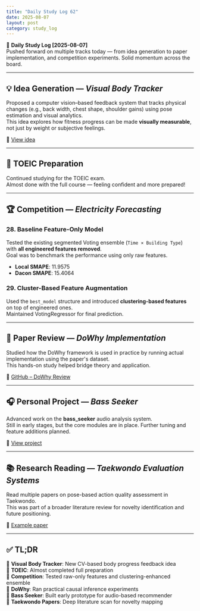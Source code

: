 ```yaml
---
title: "Daily Study Log 62"
date: 2025-08-07
layout: post
category: study_log
---
```


🧠 **Daily Study Log [2025-08-07]**  
Pushed forward on multiple tracks today — from idea generation to paper implementation, and competition experiments. Solid momentum across the board.

---

## 💡 Idea Generation — *Visual Body Tracker*

Proposed a computer vision–based feedback system that tracks physical changes (e.g., back width, chest shape, shoulder gains) using pose estimation and visual analytics.  
This idea explores how fitness progress can be made **visually measurable**, not just by weight or subjective feelings.

🔗 [View idea](https://github.com/hojjang98/ideas/blob/main/computer-vision/visual-body-trakcer.md)

---

## 📘 TOEIC Preparation

Continued studying for the TOEIC exam.  
Almost done with the full course — feeling confident and more prepared!

---

## 🏆 Competition — *Electricity Forecasting*

### 28. Baseline Feature-Only Model  
Tested the existing segmented Voting ensemble (`Time × Building Type`) with **all engineered features removed**.  
Goal was to benchmark the performance using only raw features.

- **Local SMAPE**: 11.9575  
- **Dacon SMAPE**: 15.4064  

### 29. Cluster-Based Feature Augmentation  
Used the `best_model` structure and introduced **clustering-based features** on top of engineered ones.  
Maintained VotingRegressor for final prediction.

---

## 📖 Paper Review — *DoWhy Implementation*

Studied how the DoWhy framework is used in practice by running actual implementation using the paper's dataset.  
This hands-on study helped bridge theory and application.

🔗 [GitHub – DoWhy Review](https://github.com/hojjang98/Paper-Review/tree/main/casuality/01_dowhy)

---

## 🎧 Personal Project — *Bass Seeker*

Advanced work on the **bass_seeker** audio analysis system.  
Still in early stages, but the core modules are in place. Further tuning and feature additions planned.

🔗 [View project](https://github.com/hojjang98/ML-Projects/tree/main/bass_seeker)

---

## 📚 Research Reading — *Taekwondo Evaluation Systems*

Read multiple papers on pose-based action quality assessment in Taekwondo.  
This was part of a broader literature review for novelty identification and future positioning.

🔗 [Example paper](https://doi.org/10.1038/s41598-024-83475-4)

---

## ✅ TL;DR

📍 **Visual Body Tracker**: New CV-based body progress feedback idea  
📍 **TOEIC**: Almost completed full preparation  
📍 **Competition**: Tested raw-only features and clustering-enhanced ensemble  
📍 **DoWhy**: Ran practical causal inference experiments  
📍 **Bass Seeker**: Built early prototype for audio-based recommender  
📍 **Taekwondo Papers**: Deep literature scan for novelty mapping  
